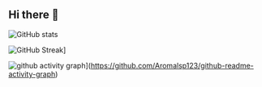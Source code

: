 ## Hi there 👋

<!--
**Aromalsp123/Aromalsp123** is a ✨ _special_ ✨ repository because its `README.md` (this file) appears on your GitHub profile.

Here are some ideas to get you started:

- 🔭 I’m currently working on ...
- 🌱 I’m currently learning ...
- 👯 I’m looking to collaborate on ...
- 🤔 I’m looking for help with ...
- 💬 Ask me about ...
- 📫 How to reach me: ...
- 😄 Pronouns: ...
- ⚡ Fun fact: ...
-->
![GitHub stats](https://github-readme-stats.vercel.app/api?username=Aromalsp123&theme=ambient_gradient&show_icons=true)

![GitHub Streak](https://streak-stats.demolab.com?user=Aromalsp123&theme=whatsapp-light&hide_border=true)]

![github activity graph](https://github-readme-activity-graph.vercel.app/graph?username=Aromalsp123&theme=dracula)](https://github.com/Aromalsp123/github-readme-activity-graph)
